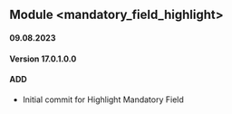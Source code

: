 ## Module <mandatory_field_highlight>

#### 09.08.2023
#### Version 17.0.1.0.0
#### ADD
- Initial commit for Highlight Mandatory Field